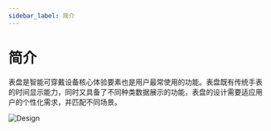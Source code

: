 ```yaml
---
sidebar_label: 简介
---
```


# 简介

表盘是智能可穿戴设备核心体验要素也是用户最常使用的功能。表盘既有传统手表的时间显示能力，同时又具备了不同种类数据展示的功能，表盘的设计需要适应用户的个性化需求，并匹配不同场景。

![Design](/img/design/8d88e21e7139151344dcf1befd8972b2.png)